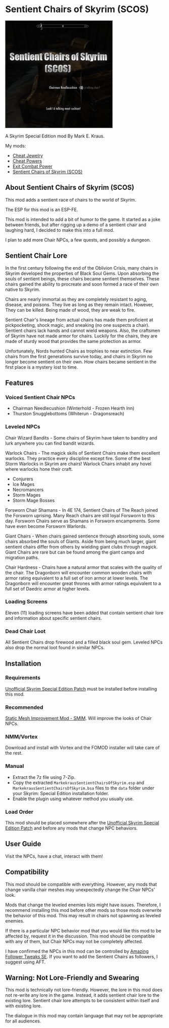 # Sentient Chairs of Skyrim (SCOS)

![Cheat Jewelry](logo.png)

A Skyrim Special Edition mod By Mark E. Kraus.

My mods:

* [Cheat Jewelry](https://www.nexusmods.com/skyrimspecialedition/mods/58973)
* [Cheat Powers](https://www.nexusmods.com/skyrimspecialedition/mods/58892)
* [Exit Combat Power](https://www.nexusmods.com/skyrimspecialedition/mods/58651)
* [Sentient Chairs of Skyrim (SCOS)](https://www.nexusmods.com/skyrimspecialedition/mods/59604)

## About Sentient Chairs of Skyrim (SCOS)

This mod adds a sentient race of chairs to the world of Skyrim.

The ESP for this mod is an ESP-FE.

This mod is intended to add a bit of humor to the game. It started as a joke between friends, but after rigging up a demo of a sentient chair and laughing hard, I decided to make this into a full mod.

I plan to add more Chair NPCs, a few quests, and possibly a dungeon.

## Sentient Chair Lore

In the first century following the end of the Oblivion Crisis, many chairs in Skyrim developed the properties of Black Soul Gems. Upon absorbing the souls of sentient beings, these chairs became sentient themselves. These chairs gained the ability to procreate and soon formed a race of their own native to Skyrim.

Chairs are nearly immortal as they are completely resistant to aging, disease, and poisons. They live as long as they remain intact. However, They can be killed. Being made of wood, they are weak to fire.

Sentient Chair's lineage from actual chairs has made them proficient at pickpocketing, shock magic, and sneaking (no one suspects a chair). Sentient chairs lack hands and cannot wield weapons. Also, the craftsmen of Skyrim have not made armor for chairs. Luckily for the chairs, they are made of sturdy wood that provides the same protection as armor.

Unfortunately, Nords hunted Chairs as trophies to near extinction. Few chairs from the first generations survive today, and chairs in Skyrim no longer become sentient on their own. How chairs became sentient in the first place is a mystery lost to time.

## Features

### Voiced Sentient Chair NPCs

* Chairman Needlecushion (Winterhold - Frozen Hearth Inn)
* Thurston Snugglebottoms (Whiterun - Dragonsreach)

### Leveled NPCs

Chair Wizard Bandits - Some chairs of Skyrim have taken to banditry and lurk anywhere you can find bandit wizards.

Warlock Chairs - The magick skills of Sentient Chairs make them excellent warlocks. They practice every discipline except fire. Some of the best Storm Warlocks in Skyrim are chairs! Warlock Chairs inhabit any hovel where warlocks hone their craft.

* Conjurers
* Ice Mages
* Necromancers
* Storm Mages
* Storm Mage Bosses

Forsworn Chair Shamans - In 4E 174, Sentient Chairs of The Reach joined the Forsworn uprising. Many Reach chairs are still loyal Forsworn to this day. Forsworn Chairs serve as Shamans in Forsworn encampments. Some have even become Forsworn Warlords.

Giant Chairs - When chairs gained sentience through absorbing souls, some chairs absorbed the souls of Giants. Aside from being much larger, giant sentient chairs differ from others by wielding giant clubs through magick. Giant Chairs are rare but can be found among the giant camps and migration paths.

Chair Hardness - Chairs have a natural armor that scales with the quality of the chair. The Dragonborn will encounter common wooden chairs with armor rating equivalent to a full set of iron armor at lower levels. The Dragonborn will encounter great thrones with armor ratings equivalent to a full set of Daedric armor at higher levels.

### Loading Screens

Eleven (11) loading screens have been added that contain sentient chair lore and information about specific sentient chairs.

### Dead Chair Loot

All Sentient Chairs drop firewood and a filled black soul gem. Leveled NPCs also drop the normal loot found in similar NPCs.

## Installation

### Requirements

[Unofficial Skyrim Special Edition Patch](https://www.nexusmods.com/skyrimspecialedition/mods/266) must be installed before installing this mod.

### Recommended

[Static Mesh Improvement Mod - SMIM](https://www.nexusmods.com/skyrimspecialedition/mods/659). Will improve the looks of Chair NPCs.

### NMM/Vortex

Download and install with Vortex and the FOMOD installer will take care of the rest.

### Manual

* Extract the 7z file using 7-Zip.
* Copy the extracted `MarkekrausSentientChairsOfSkyrim.esp` and `MarkekrausSentientChairsOfSkyrim.bsa` files to the `data` folder under your Skyrim: Special Edition installation folder.
* Enable the plugin using whatever method you usually use.

### Load Order

This mod should be placed somewhere after the [Unofficial Skyrim Special Edition Patch](https://www.nexusmods.com/skyrimspecialedition/mods/266) and before any mods that change NPC behaviors.

## User Guide

Visit the NPCs, have a chat, interact with them!

## Compatibility

This mod should be compatible with everything. However, any mods that change vanilla chair meshes may unexpectedly change the Chair NPCs' look.

Mods that change the leveled enemies lists might have issues. Therefore, I recommend installing this mod before other mods so those mods overwrite the behavior of this mod. This may result in chairs not spawning as leveled enemies.

If there is a particular NPC behavior mod that you would like this mod to be affected by, request it in the discussion. This mod should be compatible with any of them, but Chair NPCs may not be completely affected.

I have confirmed the NPCs in this mod can be controlled by [Amazing Follower Tweaks SE](https://www.nexusmods.com/skyrimspecialedition/mods/6656). If you want to add the Sentient Chairs as followers, I suggest using AFT.

## Warning: Not Lore-Friendly and Swearing

This mod is technically not lore-friendly. However, the lore in this mod does not re-write any lore in the game. Instead, it adds sentient chair lore to the existing lore. Sentient chair lore attempts to be consistent within itself and with existing lore.

The dialogue in this mod may contain language that may not be appropriate for all audiences.
